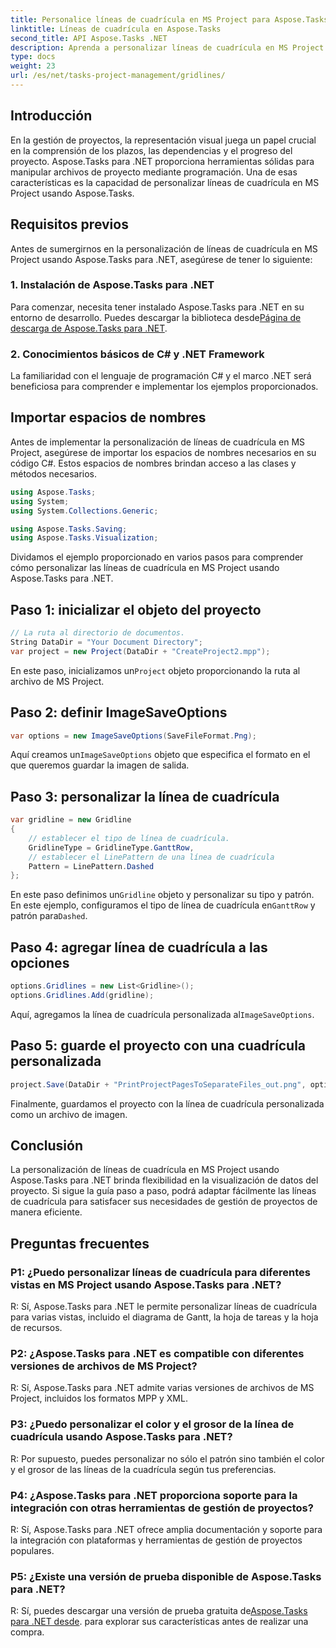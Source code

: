 ```yaml
---
title: Personalice líneas de cuadrícula en MS Project para Aspose.Tasks
linktitle: Líneas de cuadrícula en Aspose.Tasks
second_title: API Aspose.Tasks .NET
description: Aprenda a personalizar líneas de cuadrícula en MS Project usando Aspose.Tasks para .NET. Mejore la visualización y gestión de su proyecto con pasos fáciles de seguir.
type: docs
weight: 23
url: /es/net/tasks-project-management/gridlines/
---
```

## Introducción

En la gestión de proyectos, la representación visual juega un papel crucial en la comprensión de los plazos, las dependencias y el progreso del proyecto. Aspose.Tasks para .NET proporciona herramientas sólidas para manipular archivos de proyecto mediante programación. Una de esas características es la capacidad de personalizar líneas de cuadrícula en MS Project usando Aspose.Tasks.

## Requisitos previos

Antes de sumergirnos en la personalización de líneas de cuadrícula en MS Project usando Aspose.Tasks para .NET, asegúrese de tener lo siguiente:

### 1. Instalación de Aspose.Tasks para .NET

 Para comenzar, necesita tener instalado Aspose.Tasks para .NET en su entorno de desarrollo. Puedes descargar la biblioteca desde[Página de descarga de Aspose.Tasks para .NET](https://releases.aspose.com/tasks/net/).

### 2. Conocimientos básicos de C# y .NET Framework

La familiaridad con el lenguaje de programación C# y el marco .NET será beneficiosa para comprender e implementar los ejemplos proporcionados.

## Importar espacios de nombres

Antes de implementar la personalización de líneas de cuadrícula en MS Project, asegúrese de importar los espacios de nombres necesarios en su código C#. Estos espacios de nombres brindan acceso a las clases y métodos necesarios.

```csharp
using Aspose.Tasks;
using System;
using System.Collections.Generic;

using Aspose.Tasks.Saving;
using Aspose.Tasks.Visualization;

```

Dividamos el ejemplo proporcionado en varios pasos para comprender cómo personalizar las líneas de cuadrícula en MS Project usando Aspose.Tasks para .NET.

## Paso 1: inicializar el objeto del proyecto

```csharp
// La ruta al directorio de documentos.
String DataDir = "Your Document Directory";
var project = new Project(DataDir + "CreateProject2.mpp");
```

 En este paso, inicializamos un`Project` objeto proporcionando la ruta al archivo de MS Project.

## Paso 2: definir ImageSaveOptions

```csharp
var options = new ImageSaveOptions(SaveFileFormat.Png);
```

 Aquí creamos un`ImageSaveOptions` objeto que especifica el formato en el que queremos guardar la imagen de salida.

## Paso 3: personalizar la línea de cuadrícula

```csharp
var gridline = new Gridline
{
	// establecer el tipo de línea de cuadrícula.
	GridlineType = GridlineType.GanttRow, 
	// establecer el LinePattern de una línea de cuadrícula
	Pattern = LinePattern.Dashed
};
```

 En este paso definimos un`Gridline` objeto y personalizar su tipo y patrón. En este ejemplo, configuramos el tipo de línea de cuadrícula en`GanttRow` y patrón para`Dashed`.

## Paso 4: agregar línea de cuadrícula a las opciones

```csharp
options.Gridlines = new List<Gridline>();
options.Gridlines.Add(gridline);
```

 Aquí, agregamos la línea de cuadrícula personalizada al`ImageSaveOptions`.

## Paso 5: guarde el proyecto con una cuadrícula personalizada

```csharp
project.Save(DataDir + "PrintProjectPagesToSeparateFiles_out.png", options);
```

Finalmente, guardamos el proyecto con la línea de cuadrícula personalizada como un archivo de imagen.

## Conclusión

La personalización de líneas de cuadrícula en MS Project usando Aspose.Tasks para .NET brinda flexibilidad en la visualización de datos del proyecto. Si sigue la guía paso a paso, podrá adaptar fácilmente las líneas de cuadrícula para satisfacer sus necesidades de gestión de proyectos de manera eficiente.

## Preguntas frecuentes

### P1: ¿Puedo personalizar líneas de cuadrícula para diferentes vistas en MS Project usando Aspose.Tasks para .NET?

R: Sí, Aspose.Tasks para .NET le permite personalizar líneas de cuadrícula para varias vistas, incluido el diagrama de Gantt, la hoja de tareas y la hoja de recursos.

### P2: ¿Aspose.Tasks para .NET es compatible con diferentes versiones de archivos de MS Project?

R: Sí, Aspose.Tasks para .NET admite varias versiones de archivos de MS Project, incluidos los formatos MPP y XML.

### P3: ¿Puedo personalizar el color y el grosor de la línea de cuadrícula usando Aspose.Tasks para .NET?

R: Por supuesto, puedes personalizar no sólo el patrón sino también el color y el grosor de las líneas de la cuadrícula según tus preferencias.

### P4: ¿Aspose.Tasks para .NET proporciona soporte para la integración con otras herramientas de gestión de proyectos?

R: Sí, Aspose.Tasks para .NET ofrece amplia documentación y soporte para la integración con plataformas y herramientas de gestión de proyectos populares.

### P5: ¿Existe una versión de prueba disponible de Aspose.Tasks para .NET?

 R: Sí, puedes descargar una versión de prueba gratuita de[Aspose.Tasks para .NET desde](https://forum.aspose.com/c/tasks/15). para explorar sus características antes de realizar una compra.